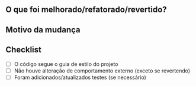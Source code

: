 <!-- PULL REQUEST TEMPLATE: MELHORIA, REFACTOR OU REVERT -->

## O que foi melhorado/refatorado/revertido?
<!-- Descreva as mudanças de melhoria, refatoração ou reversão realizadas -->

## Motivo da mudança
<!-- Explique o motivo da melhoria, refatoração ou reversão -->

## Checklist
- [ ] O código segue o guia de estilo do projeto
- [ ] Não houve alteração de comportamento externo (exceto se revertendo)
- [ ] Foram adicionados/atualizados testes (se necessário)